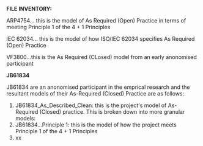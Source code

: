 **FILE INVENTORY:**

ARP4754... this is the model of As Required (Open) Practice in terms of meeting Principle 1 of the 4 + 1 Principles

IEC 62034... this is the model of how ISO/IEC 62034 specifies As Required (Open) Practice

VF3800...this is the As Required (CLosed) model from an early anonomised participant

**JB61834**

JB61834 are an anonomised participant in the emprical research and the resultant models of their As-Required (Closed) Practice are as follows:

1. JB61834_As_Described_Clean: this is the project's model of As-Required (Closed) practice. This is broken down into more granular models:
2. JB61834...Principle 1: this is the model of how the project meets Principle 1 of the 4 + 1 Principles
3. xx
